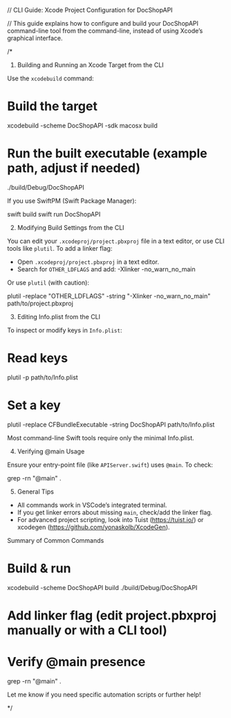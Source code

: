 // CLI Guide: Xcode Project Configuration for DocShopAPI

// This guide explains how to configure and build your DocShopAPI command-line tool from the command-line, instead of using Xcode’s graphical interface.

/*

1. Building and Running an Xcode Target from the CLI

Use the `xcodebuild` command:

# Build the target
xcodebuild -scheme DocShopAPI -sdk macosx build

# Run the built executable (example path, adjust if needed)
./build/Debug/DocShopAPI

If you use SwiftPM (Swift Package Manager):

swift build
swift run DocShopAPI

2. Modifying Build Settings from the CLI

You can edit your `.xcodeproj/project.pbxproj` file in a text editor, or use CLI tools like `plutil`. To add a linker flag:

- Open `.xcodeproj/project.pbxproj` in a text editor.
- Search for `OTHER_LDFLAGS` and add:
  -Xlinker -no_warn_no_main

Or use `plutil` (with caution):

plutil -replace "OTHER_LDFLAGS" -string "-Xlinker -no_warn_no_main" path/to/project.pbxproj

3. Editing Info.plist from the CLI

To inspect or modify keys in `Info.plist`:

# Read keys
plutil -p path/to/Info.plist

# Set a key
plutil -replace CFBundleExecutable -string DocShopAPI path/to/Info.plist

Most command-line Swift tools require only the minimal Info.plist.

4. Verifying @main Usage

Ensure your entry-point file (like `APIServer.swift`) uses `@main`. To check:

grep -rn "@main" .

5. General Tips

- All commands work in VSCode’s integrated terminal.
- If you get linker errors about missing `main`, check/add the linker flag.
- For advanced project scripting, look into Tuist (https://tuist.io/) or xcodegen (https://github.com/yonaskolb/XcodeGen).

Summary of Common Commands

# Build & run
xcodebuild -scheme DocShopAPI build
./build/Debug/DocShopAPI

# Add linker flag (edit project.pbxproj manually or with a CLI tool)
# Verify @main presence
grep -rn "@main" .

Let me know if you need specific automation scripts or further help!

*/
